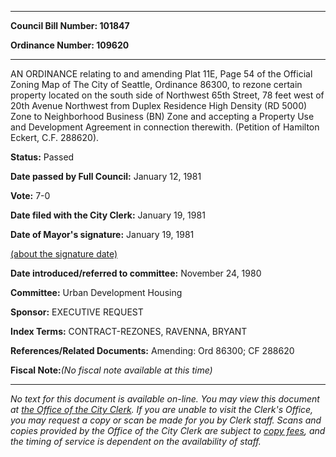 

********

**Council Bill Number: 101847**
   
**Ordinance Number: 109620**
********

 AN ORDINANCE relating to and amending Plat 11E, Page 54 of the Official Zoning Map of The City of Seattle, Ordinance 86300, to rezone certain property located on the south side of Northwest 65th Street, 78 feet west of 20th Avenue Northwest from Duplex Residence High Density (RD 5000) Zone to Neighborhood Business (BN) Zone and accepting a Property Use and Development Agreement in connection therewith. (Petition of Hamilton Eckert, C.F. 288620).

**Status:** Passed
   
**Date passed by Full Council:** January 12, 1981
   
**Vote:** 7-0
   
**Date filed with the City Clerk:** January 19, 1981
   
**Date of Mayor's signature:** January 19, 1981
   
[(about the signature date)](/~public/approvaldate.htm)
   
   
   
**Date introduced/referred to committee:** November 24, 1980
   
**Committee:** Urban Development Housing
   
**Sponsor:** EXECUTIVE REQUEST
   
   
**Index Terms:** CONTRACT-REZONES, RAVENNA, BRYANT

**References/Related Documents:** Amending: Ord 86300; CF 288620

**Fiscal Note:**_(No fiscal note available at this time)_
********

_No text for this document is available on-line. You may view this document at [the Office of the City Clerk](http://www.seattle.gov/leg/clerk/contactUs.htm). If you are unable to visit the Clerk's Office, you may request a copy or scan be made for you by Clerk staff. Scans and copies provided by the Office of the City Clerk are subject to [copy fees](http://clerk.seattle.gov/~public/clerkfees.htm), and the timing of service is dependent on the availability of staff._

